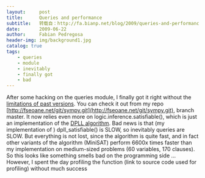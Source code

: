 ```yaml
---
layout:     post
title:      Queries and performance
subtitle:   转载自：http://fa.bianp.net/blog/2009/queries-and-performance/
date:       2009-06-22
author:     Fabian Pedregosa
header-img: img/background1.jpg
catalog: true
tags:
    - queries
    - module
    - inevitably
    - finally got
    - bad
---
```


After some hacking on the queries module, I finally got it right without
the [limitations of past versions](http://fseoane.net/blog?p=149). You can check it out from my repo
[http://fseoane.net/git/sympy.git](http://fseoane.net/git/sympy.git), branch master. It now relies even more
on logic.inference.satisfiable(), which is just an implementation of the
[DPLL algorithm](http://en.wikipedia.org/wiki/DPLL_algorithm). Bad news is that (my implementation of )
dpll_satisfiable() is SLOW, so inevitably queries are SLOW. But
everything is not lost, since the algorithm is quite fast, and in fact
other variants of the algorithm (MiniSAT) perform 6600x times faster
than my implementation on medium-sized problems (60 variables, 170
clauses). So this looks like something smells bad on the programming
side ... However, I spent the day profiling the function (link to
source code used for profiling) without much success
